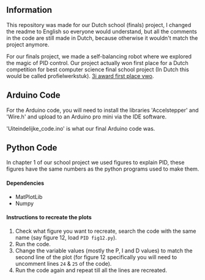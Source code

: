 ## Information

This repository was made for our Dutch school (finals) project, I changed the readme to English so everyone would understand, but all the comments in the code are still made in Dutch, because otherwise it wouldn't match the project anymore.

For our finals project, we made a self-balancing robot where we explored the magic of PID control. Our project actually won first place for a Dutch competition for best computer science final school project (In Dutch this would be called profielwerkstuk). [3i award first place vwo](https://3i-award.nl/prijswinnaars-3i-award-2021/ "3i Award 2021 first place vwo").

## Arduino Code

For the Arduino code, you will need to install the libraries 'Accelstepper' and 'Wire.h' and upload to an Arduino pro mini via the IDE software.

'Uiteindelijke_code.ino' is what our final Arduino code was.

## Python Code

In chapter 1 of our school project we used figures to explain PID, these figures have the same numbers as the python programs used to make them. 

#### Dependencies

- MatPlotLib
- Numpy

#### Instructions to recreate the plots

1. Check what figure you want to recreate, search the code with the same name (say figure 12, load `PID fig12.py`).
2. Run the code.
3. Change the variable values (mostly the P, I and D values) to match the second line of the plot (for figure 12 specifically you will need to uncomment lines `24` & `25` of the code).
4. Run the code again and repeat till all the lines are recreated.

